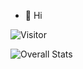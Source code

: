 - 👋 Hi

![Visitor](https://visitor-badge.laobi.icu/badge?page_id=gulfurs.main)

![Overall Stats](https://github-readme-stats.vercel.app/api?username=gulfurs&count_private=true&show_icons=true&hide=contribs)

<!---
gulfurs/gulfurs is a ✨ special ✨ repository because its `README.md` (this file) appears on your GitHub profile.
You can click the Preview link to take a look at your changes.
--->
